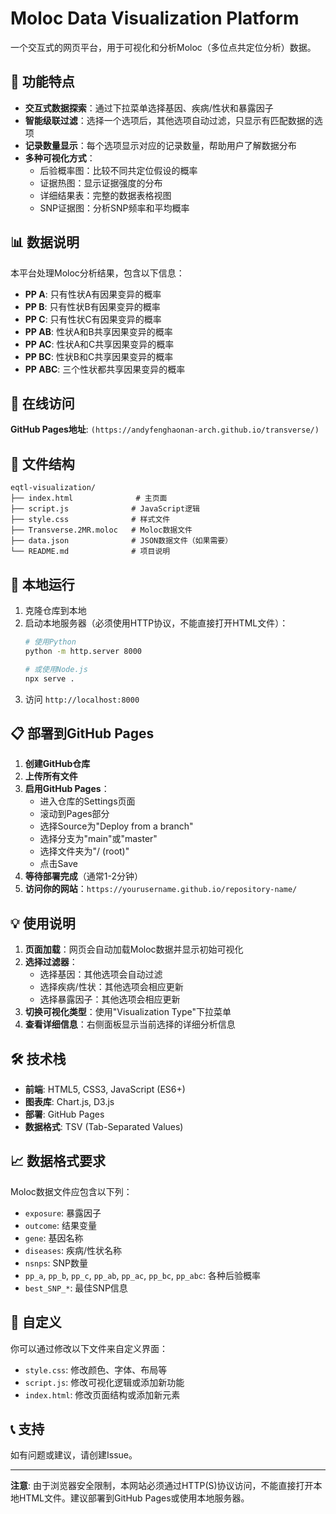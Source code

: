 # Moloc Data Visualization Platform

一个交互式的网页平台，用于可视化和分析Moloc（多位点共定位分析）数据。

## 🌟 功能特点

- **交互式数据探索**：通过下拉菜单选择基因、疾病/性状和暴露因子
- **智能级联过滤**：选择一个选项后，其他选项自动过滤，只显示有匹配数据的选项
- **记录数量显示**：每个选项显示对应的记录数量，帮助用户了解数据分布
- **多种可视化方式**：
  - 后验概率图：比较不同共定位假设的概率
  - 证据热图：显示证据强度的分布
  - 详细结果表：完整的数据表格视图
  - SNP证据图：分析SNP频率和平均概率

## 📊 数据说明

本平台处理Moloc分析结果，包含以下信息：
- **PP A**: 只有性状A有因果变异的概率
- **PP B**: 只有性状B有因果变异的概率  
- **PP C**: 只有性状C有因果变异的概率
- **PP AB**: 性状A和B共享因果变异的概率
- **PP AC**: 性状A和C共享因果变异的概率
- **PP BC**: 性状B和C共享因果变异的概率
- **PP ABC**: 三个性状都共享因果变异的概率

## 🚀 在线访问

**GitHub Pages地址**: `(https://andyfenghaonan-arch.github.io/transverse/)`

## 📁 文件结构

```
eqtl-visualization/
├── index.html              # 主页面
├── script.js              # JavaScript逻辑
├── style.css              # 样式文件
├── Transverse.2MR.moloc   # Moloc数据文件
├── data.json              # JSON数据文件（如果需要）
└── README.md              # 项目说明
```

## 🔧 本地运行

1. 克隆仓库到本地
2. 启动本地服务器（必须使用HTTP协议，不能直接打开HTML文件）：
   ```bash
   # 使用Python
   python -m http.server 8000
   
   # 或使用Node.js
   npx serve .
   ```
3. 访问 `http://localhost:8000`

## 📋 部署到GitHub Pages

1. **创建GitHub仓库**
2. **上传所有文件**
3. **启用GitHub Pages**：
   - 进入仓库的Settings页面
   - 滚动到Pages部分
   - 选择Source为"Deploy from a branch"
   - 选择分支为"main"或"master"
   - 选择文件夹为"/ (root)"
   - 点击Save
4. **等待部署完成**（通常1-2分钟）
5. **访问你的网站**：`https://yourusername.github.io/repository-name/`

## 💡 使用说明

1. **页面加载**：网页会自动加载Moloc数据并显示初始可视化
2. **选择过滤器**：
   - 选择基因：其他选项会自动过滤
   - 选择疾病/性状：其他选项会相应更新
   - 选择暴露因子：其他选项会相应更新
3. **切换可视化类型**：使用"Visualization Type"下拉菜单
4. **查看详细信息**：右侧面板显示当前选择的详细分析信息

## 🛠️ 技术栈

- **前端**: HTML5, CSS3, JavaScript (ES6+)
- **图表库**: Chart.js, D3.js
- **部署**: GitHub Pages
- **数据格式**: TSV (Tab-Separated Values)

## 📈 数据格式要求

Moloc数据文件应包含以下列：
- `exposure`: 暴露因子
- `outcome`: 结果变量
- `gene`: 基因名称
- `diseases`: 疾病/性状名称
- `nsnps`: SNP数量
- `pp_a`, `pp_b`, `pp_c`, `pp_ab`, `pp_ac`, `pp_bc`, `pp_abc`: 各种后验概率
- `best_SNP_*`: 最佳SNP信息

## 🎨 自定义

你可以通过修改以下文件来自定义界面：
- `style.css`: 修改颜色、字体、布局等
- `script.js`: 修改可视化逻辑或添加新功能
- `index.html`: 修改页面结构或添加新元素

## 📞 支持

如有问题或建议，请创建Issue。

---

**注意**: 由于浏览器安全限制，本网站必须通过HTTP(S)协议访问，不能直接打开本地HTML文件。建议部署到GitHub Pages或使用本地服务器。
